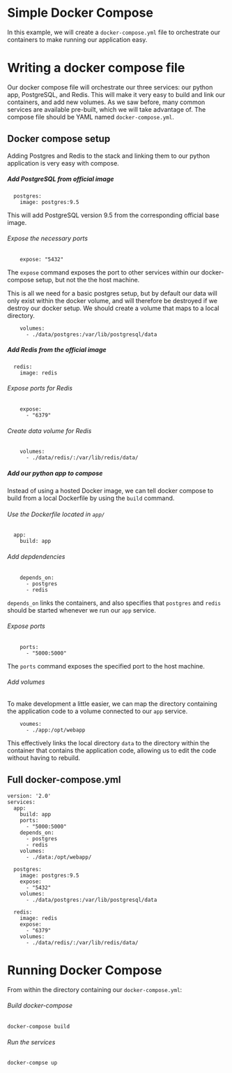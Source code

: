 # Simple Docker Compose

In this example, we will create a `docker-compose.yml` file to orchestrate our containers to make running our application easy.

# Writing a docker compose file

Our docker compose file will orchestrate our three services: our python app, PostgreSQL, and Redis. This will make it very easy to build and link our containers, and add new volumes. As we saw before, many common services are available pre-built, which we will take advantage of. The compose file should be YAML named `docker-compose.yml`.

## Docker compose setup

Adding Postgres and Redis to the stack and linking them to our python application is very easy with compose.

##### Add PostgreSQL from official image
```
  postgres:
    image: postgres:9.5
```
This will add PostgreSQL version 9.5 from the corresponding official base image.

###### Expose the necessary ports
```
    expose: "5432"
```

The `expose` command exposes the port to other services within our docker-compose setup, but not the the host machine.

This is all we need for a basic postgres setup, but by default our data will only exist within the docker volume, and will therefore be destroyed if we destroy our docker setup. We should create a volume that maps to a local directory.

```
    volumes:
      - ./data/postgres:/var/lib/postgresql/data
```

##### Add Redis from the official image
```
  redis:
    image: redis
```

###### Expose ports for Redis

```
    expose:
      - "6379"
```      
###### Create data volume for Redis
```
    volumes:
      - ./data/redis/:/var/lib/redis/data/
```

##### Add our python app to compose

Instead of using a hosted Docker image, we can tell docker compose to build from a local Dockerfile by using the `build` command.

###### Use the Dockerfile located in `app/`

```
  app:
    build: app
```

###### Add depdendencies
```
    depends_on:
      - postgres
      - redis
```
`depends_on` links the containers, and also specifies that `postgres` and `redis` should be started whenever we run our `app` service.

###### Expose ports
```
    ports:
      - "5000:5000"
```

The `ports` command exposes the specified port to the host machine.

###### Add volumes
To make development a little easier, we can map the directory containing the application code to a volume connected to our `app` service.

```
    voumes:
      - ./app:/opt/webapp
```

This effectively links the local directory `data` to the directory within the container that contains the application code, allowing us to edit the code without having to rebuild.

## Full docker-compose.yml

```
version: '2.0'
services:
  app:
    build: app
    ports:
      - "5000:5000"
    depends_on:
      - postgres
      - redis
    volumes:
      - ./data:/opt/webapp/

  postgres:
    image: postgres:9.5
    expose:
      - "5432"
    volumes:
      - ./data/postgres:/var/lib/postgresql/data

  redis:
    image: redis
    expose:
      - "6379"
    volumes:
      - ./data/redis/:/var/lib/redis/data/

```

# Running Docker Compose
From within the directory containing our `docker-compose.yml`:

###### Build docker-compose
```
docker-compose build
```

###### Run the services
```
docker-compse up
```
